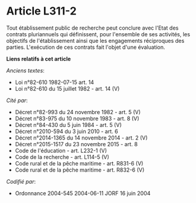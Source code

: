 # Article L311-2

Tout établissement public de recherche peut conclure avec l'Etat des contrats pluriannuels qui définissent, pour l'ensemble
de ses activités, les objectifs de l'établissement ainsi que les engagements réciproques des parties. L'exécution de ces
contrats fait l'objet d'une évaluation.

**Liens relatifs à cet article**

_Anciens textes_:

  - Loi n°82-610 1982-07-15 art. 14
  - Loi n°82-610 du 15 juillet 1982 - art. 14 (V)

_Cité par_:

  - Décret n°82-993 du 24 novembre 1982 - art. 5 (V)
  - Décret n°83-975 du 10 novembre 1983 - art. 8 (V)
  - Décret n°84-430 du 5 juin 1984 - art. 5 (V)
  - Décret n°2010-594 du 3 juin 2010 - art. 6
  - Décret n°2014-1365 du 14 novembre 2014 - art. 2 (V)
  - Décret n°2015-1517 du 23 novembre 2015 - art. 8
  - Code de l'éducation - art. L232-1 (V)
  - Code de la recherche - art. L114-5 (V)
  - Code rural et de la pêche maritime - art. R831-6 (V)
  - Code rural et de la pêche maritime - art. R832-6 (V)

_Codifié par_:

  - Ordonnance 2004-545 2004-06-11 JORF 16 juin 2004
